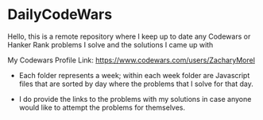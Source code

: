 # DailyCodeWars

Hello, this is a remote repository where I keep up to date any Codewars or Hanker Rank problems I solve and the solutions I came up with

My Codewars Profile Link: https://www.codewars.com/users/ZacharyMorel

- Each folder represents a week; within each week folder are Javascript files that are sorted by day where the problems that I solve for that day. 

- I do provide the links to the problems with my solutions in case anyone would like to attempt the problems for themselves.   
